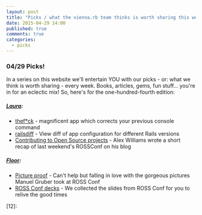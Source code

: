 ```yaml
---
layout: post
title: "Picks / what the vienna.rb team thinks is worth sharing this week"
date: 2015-04-29 14:00
published: true
comments: true
categories:
  - picks
---
```


### 04/29 Picks!

In a series on this website we'll entertain YOU with our picks - or: what we think is worth sharing - every week.
Books, articles, gems, fun stuff... you're in for an eclectic mix! So, here's for the one-hundred-fourth edition:

##### [Laura][1]:
- [thef*ck][2] - magnificent app which corrects your previous console command
- [railsdiff][3] - View diff of app configuration for different Rails versions
- [Contributing to Open Source projects][4] - Alex Williams wrote a short recap of last weekend's ROSSConf on his blog

##### [Floor][9]:
- [Picture proof][10] - Can't help but falling in love with the gorgeous pictures Manuel Gruber took at ROSS Conf
- [ROSS Conf decks][11] - We collected the slides from ROSS Conf for you to relive the good times 


[1]: http://www.twitter.com/alicetragedy
[2]: https://github.com/nvbn/thefuck
[3]: http://railsdiff.org
[4]: http://alexwllms.com/general/'open/source'/conferences/2015/04/26/contributing-to-open-source-projects.html
[5]: http://www.twitter.com/mraaroncruz
[6]:
[7]:
[9]: http://www.twitter.com/floordrees
[10]: https://www.facebook.com/media/set/?set=a.562487283892623.1073741828.544720819002603&type=1
[11]: https://speakerdeck.com/rossconf
[12]:
